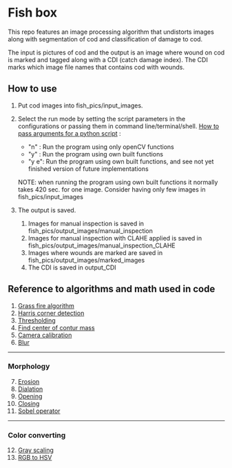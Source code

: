 # Fish box
This repo features an image processing algorithm that undistorts images along with segmentation of cod and classification of damage to cod.

The input is pictures of cod and the output is an image where wound on cod is marked and tagged along with a CDI (catch damage index).
The CDI marks which image file names that contains cod with wounds.

## How to use
1. Put cod images into fish_pics/input_images.

2. Select the run mode by setting the script parameters in the configurations or passing them in command line/terminal/shell. [How to pass arguments for a python script](https://www.youtube.com/watch?v=m8MkQmrJdzk) :    
    - "n" : Run the program using only openCV functions
    - "y" : Run the program using own built functions
    - "y e": Run the program using own built functions, and see not yet finished version of future implementations

    NOTE: when running the program using own built functions it normally takes 420 sec. for one image. Consider having only few images in fish_pics/input_images

3. The output is saved.
    1. Images for manual inspection is saved in fish_pics/output_images/manual_inspection
    2. Images for manual inspection with CLAHE applied is saved in fish_pics/output_images/manual_inspection_CLAHE
    3. Images where wounds are marked are saved in fish_pics/output_images/marked_images
    4. The CDI is saved in output_CDI

## Reference to algorithms and math used in code

1. [Grass fire algorithm](link)
2. [Harris corner detection](link)
3. [Thresholding](link)
4. [Find center of contur mass](link)
5. [Camera calibration](link)
6. [Blur](link)
***
### Morphology
7. [Erosion](link) 
8. [Dialation](link)
9. [Opening](link)
10. [Closing](link)
11. [Sobel operator](link)
***
### Color converting
12. [Gray scaling](link)
13. [RGB to HSV](link)
